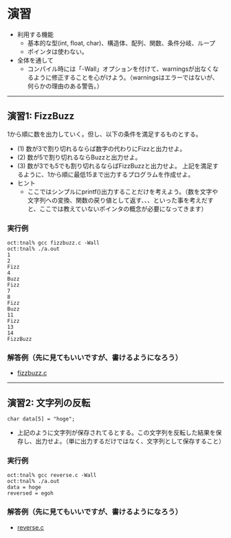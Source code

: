 # 演習

- 利用する機能
  - 基本的な型(int, float, char)、構造体、配列、関数、条件分岐、ループ
  - ポインタは使わない。
- 全体を通して
  - コンパイル時には「-Wall」オプションを付けて、warningsが出なくなるように修正することを心がけよう。（warningsはエラーではないが、何らかの理由のある警告。）

<hr>

## <a name="fizzbuzz">演習1: FizzBuzz</a>
1から順に数を出力していく。但し、以下の条件を満足するものとする。
- (1) 数が3で割り切れるならば数字の代わりにFizzと出力せよ。
- (2) 数が5で割り切れるならBuzzと出力せよ。
- (3) 数が3でも5でも割り切れるならばFizzBuzzと出力せよ。
上記を満足するように、1から順に最低15まで出力するプログラムを作成せよ。
- ヒント
  - ここではシンプルにprintf()出力することだけを考えよう。（数を文字や文字列への変換、関数の戻り値として返す、、、といった事を考えだすと、ここでは教えていないポインタの概念が必要になってきます）

### <a name="fizzbuzz_a.out">実行例</a>
```
oct:tnal% gcc fizzbuzz.c -Wall
oct:tnal% ./a.out
1
2
Fizz
4
Buzz
Fizz
7
8
Fizz
Buzz
11
Fizz
13
14
FizzBuzz
```

### <a name="fizzbuzz_code">解答例（先に見てもいいですが、書けるようになろう）</a>
- [fizzbuzz.c](./fizzbuzz.c)

<hr>

## <a name="reverse">演習2: 文字列の反転</a>
```
char data[5] = "hoge";
```
- 上記のように文字列が保存されてるとする。この文字列を反転した結果を保存し、出力せよ。（単に出力するだけではなく、文字列として保存すること）

### <a name="reverse_a.out">実行例</a>
```
oct:tnal% gcc reverse.c -Wall
oct:tnal% ./a.out
data = hoge
reversed = egoh
```

### <a name="reverse_code">解答例（先に見てもいいですが、書けるようになろう）</a>
- [reverse.c](./reverse.c)
